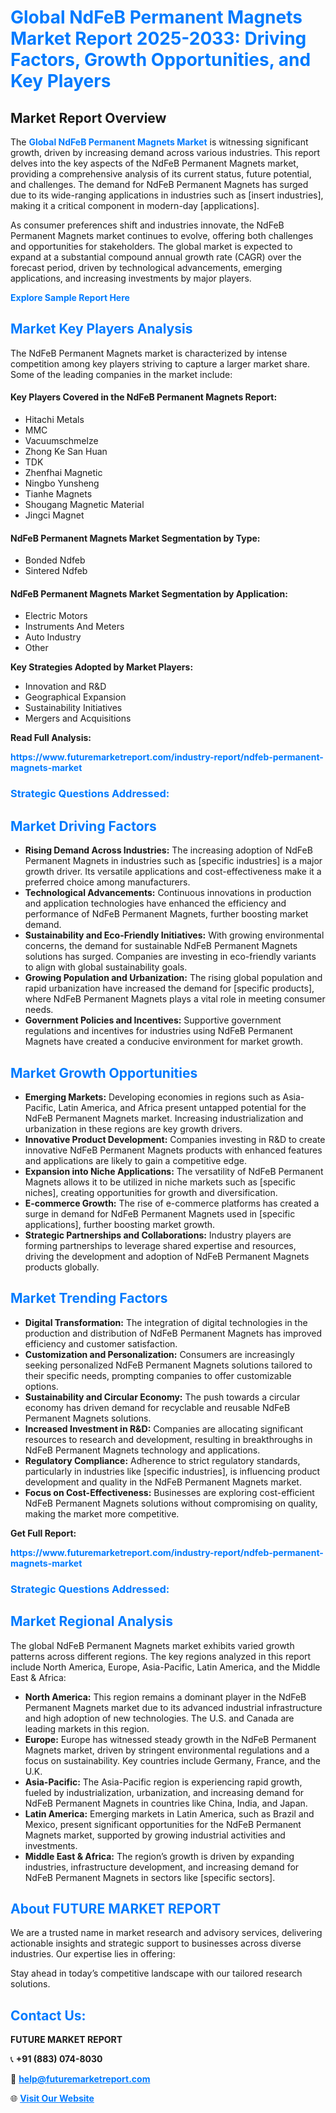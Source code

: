 <h1 style="color: #007BFF;">Global NdFeB Permanent Magnets Market Report 2025-2033: Driving Factors, Growth Opportunities, and Key Players</h1>

<section id="overview">
<h2>Market Report Overview</h2>
<p>The <a href="https://www.futuremarketreport.com/industry-report/ndfeb-permanent-magnets-market" style="color: #007BFF; text-decoration: none;"><strong>Global NdFeB Permanent Magnets Market</strong></a> is witnessing significant growth, driven by increasing demand across various industries. This report delves into the key aspects of the NdFeB Permanent Magnets market, providing a comprehensive analysis of its current status, future potential, and challenges. The demand for NdFeB Permanent Magnets has surged due to its wide-ranging applications in industries such as [insert industries], making it a critical component in modern-day [applications].</p>
<p>As consumer preferences shift and industries innovate, the NdFeB Permanent Magnets market continues to evolve, offering both challenges and opportunities for stakeholders. The global market is expected to expand at a substantial compound annual growth rate (CAGR) over the forecast period, driven by technological advancements, emerging applications, and increasing investments by major players.</p>
</section>

<section id="overview">
<p><a href="https://www.futuremarketreport.com/request-sample/reportId=85545" style="color: #007BFF; text-decoration: none;"><strong>Explore Sample Report Here</strong></a></p>
</section>

<section id="key-players">
<h2 style="color: #007BFF;">Market Key Players Analysis</h2>
<p>The NdFeB Permanent Magnets market is characterized by intense competition among key players striving to capture a larger market share. Some of the leading companies in the market include:</p>
<h4>Key Players Covered in the NdFeB Permanent Magnets Report:</h4>
<ul><li>Hitachi Metals</li><li>MMC</li><li>Vacuumschmelze</li><li>Zhong Ke San Huan</li><li>TDK</li><li>Zhenfhai Magnetic</li><li>Ningbo Yunsheng</li><li>Tianhe Magnets</li><li>Shougang Magnetic Material</li><li>Jingci Magnet</li></ul>
<h4>NdFeB Permanent Magnets Market Segmentation by Type:</h4>
<ul><li>Bonded Ndfeb</li><li>Sintered Ndfeb</li></ul>

<h4>NdFeB Permanent Magnets Market Segmentation by Application:</h4>
<ul><li>Electric Motors</li><li>Instruments And Meters</li><li>Auto Industry</li><li>Other</li></ul>
<p><strong>Key Strategies Adopted by Market Players:</strong></p>
<ul>
<li>Innovation and R&D</li>
<li>Geographical Expansion</li>
<li>Sustainability Initiatives</li>
<li>Mergers and Acquisitions</li>
</ul>
</section>

<section>
<p><strong>Read Full Analysis: </strong></p><a href="https://www.futuremarketreport.com/industry-report/ndfeb-permanent-magnets-market" style="color: #007BFF; text-decoration: none;"><strong>https://www.futuremarketreport.com/industry-report/ndfeb-permanent-magnets-market</strong></a>
<h3 style="color: #007BFF;">Strategic Questions Addressed:</h3>
</section>

<section id="driving-factors">
<h2 style="color: #007BFF;">Market Driving Factors</h2>
<ul>
<li><strong>Rising Demand Across Industries:</strong> The increasing adoption of NdFeB Permanent Magnets in industries such as [specific industries] is a major growth driver. Its versatile applications and cost-effectiveness make it a preferred choice among manufacturers.</li>
<li><strong>Technological Advancements:</strong> Continuous innovations in production and application technologies have enhanced the efficiency and performance of NdFeB Permanent Magnets, further boosting market demand.</li>
<li><strong>Sustainability and Eco-Friendly Initiatives:</strong> With growing environmental concerns, the demand for sustainable NdFeB Permanent Magnets solutions has surged. Companies are investing in eco-friendly variants to align with global sustainability goals.</li>
<li><strong>Growing Population and Urbanization:</strong> The rising global population and rapid urbanization have increased the demand for [specific products], where NdFeB Permanent Magnets plays a vital role in meeting consumer needs.</li>
<li><strong>Government Policies and Incentives:</strong> Supportive government regulations and incentives for industries using NdFeB Permanent Magnets have created a conducive environment for market growth.</li>
</ul>
</section>

<section id="growth-opportunities">
<h2 style="color: #007BFF;">Market Growth Opportunities</h2>
<ul>
<li><strong>Emerging Markets:</strong> Developing economies in regions such as Asia-Pacific, Latin America, and Africa present untapped potential for the NdFeB Permanent Magnets market. Increasing industrialization and urbanization in these regions are key growth drivers.</li>
<li><strong>Innovative Product Development:</strong> Companies investing in R&D to create innovative NdFeB Permanent Magnets products with enhanced features and applications are likely to gain a competitive edge.</li>
<li><strong>Expansion into Niche Applications:</strong> The versatility of NdFeB Permanent Magnets allows it to be utilized in niche markets such as [specific niches], creating opportunities for growth and diversification.</li>
<li><strong>E-commerce Growth:</strong> The rise of e-commerce platforms has created a surge in demand for NdFeB Permanent Magnets used in [specific applications], further boosting market growth.</li>
<li><strong>Strategic Partnerships and Collaborations:</strong> Industry players are forming partnerships to leverage shared expertise and resources, driving the development and adoption of NdFeB Permanent Magnets products globally.</li>
</ul>
</section>

<section id="trending-factors">
<h2 style="color: #007BFF;">Market Trending Factors</h2>
<ul>
<li><strong>Digital Transformation:</strong> The integration of digital technologies in the production and distribution of NdFeB Permanent Magnets has improved efficiency and customer satisfaction.</li>
<li><strong>Customization and Personalization:</strong> Consumers are increasingly seeking personalized NdFeB Permanent Magnets solutions tailored to their specific needs, prompting companies to offer customizable options.</li>
<li><strong>Sustainability and Circular Economy:</strong> The push towards a circular economy has driven demand for recyclable and reusable NdFeB Permanent Magnets solutions.</li>
<li><strong>Increased Investment in R&D:</strong> Companies are allocating significant resources to research and development, resulting in breakthroughs in NdFeB Permanent Magnets technology and applications.</li>
<li><strong>Regulatory Compliance:</strong> Adherence to strict regulatory standards, particularly in industries like [specific industries], is influencing product development and quality in the NdFeB Permanent Magnets market.</li>
<li><strong>Focus on Cost-Effectiveness:</strong> Businesses are exploring cost-efficient NdFeB Permanent Magnets solutions without compromising on quality, making the market more competitive.</li>
</ul>
</section>

<section>
<p><strong>Get Full Report: </strong></p><a href="https://www.futuremarketreport.com/industry-report/ndfeb-permanent-magnets-market" style="color: #007BFF; text-decoration: none;"><strong>https://www.futuremarketreport.com/industry-report/ndfeb-permanent-magnets-market</strong></a>
<h3 style="color: #007BFF;">Strategic Questions Addressed:</h3>
</section>


<section id="regional-analysis">
<h2 style="color: #007BFF;">Market Regional Analysis</h2>
<p>The global NdFeB Permanent Magnets market exhibits varied growth patterns across different regions. The key regions analyzed in this report include North America, Europe, Asia-Pacific, Latin America, and the Middle East & Africa:</p>
<ul>
<li><strong>North America:</strong> This region remains a dominant player in the NdFeB Permanent Magnets market due to its advanced industrial infrastructure and high adoption of new technologies. The U.S. and Canada are leading markets in this region.</li>
<li><strong>Europe:</strong> Europe has witnessed steady growth in the NdFeB Permanent Magnets market, driven by stringent environmental regulations and a focus on sustainability. Key countries include Germany, France, and the U.K.</li>
<li><strong>Asia-Pacific:</strong> The Asia-Pacific region is experiencing rapid growth, fueled by industrialization, urbanization, and increasing demand for NdFeB Permanent Magnets in countries like China, India, and Japan.</li>
<li><strong>Latin America:</strong> Emerging markets in Latin America, such as Brazil and Mexico, present significant opportunities for the NdFeB Permanent Magnets market, supported by growing industrial activities and investments.</li>
<li><strong>Middle East & Africa:</strong> The region’s growth is driven by expanding industries, infrastructure development, and increasing demand for NdFeB Permanent Magnets in sectors like [specific sectors].</li>
</ul>
</section>

<footer>
<h2 style="color: #007BFF;">About FUTURE MARKET REPORT</h2>
<p>We are a trusted name in market research and advisory services, delivering actionable insights and strategic support to businesses across diverse industries. Our expertise lies in offering:</p>

<p>Stay ahead in today’s competitive landscape with our tailored research solutions.</p>

<h2 style="color: #007BFF;">Contact Us:</h2>
<p><strong>FUTURE MARKET REPORT</strong></p>
<p>📞 <strong>+91 (883) 074-8030</strong></p>
<p>📧 <strong><a href="mailto:help@futuremarketreport.com" style="color: #007BFF;">help@futuremarketreport.com</a></strong></p>
<p>🌐 <strong><a href="https://www.futuremarketreport.com/" style="color: #007BFF;">Visit Our Website</a></strong></p>
</footer>